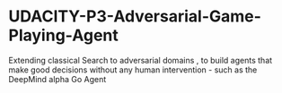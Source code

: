 # UDACITY-P3-Adversarial-Game-Playing-Agent
Extending classical Search to adversarial domains , to  build agents that make good decisions without any human intervention  - such as the DeepMind alpha Go  Agent
